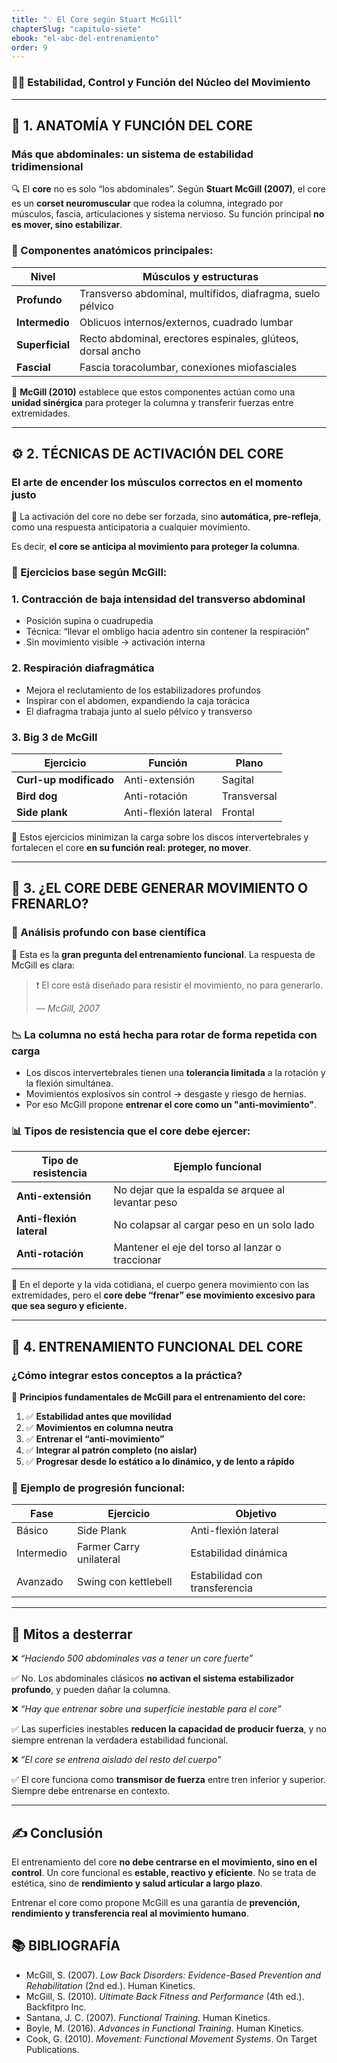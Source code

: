```yaml
---
title: "💡 El Core según Stuart McGill"
chapterSlug: "capitulo-siete"
ebook: "el-abc-del-entrenamiento"
order: 9
---
```


### 🧠💪 Estabilidad, Control y Función del Núcleo del Movimiento

---

## 🧬 1. ANATOMÍA Y FUNCIÓN DEL CORE

### Más que abdominales: un sistema de estabilidad tridimensional

🔍 El **core** no es solo “los abdominales”. Según **Stuart McGill (2007)**, el core es un **corset neuromuscular** que rodea la columna, integrado por músculos, fascia, articulaciones y sistema nervioso. Su función principal **no es mover, sino estabilizar**.

### 🧠 Componentes anatómicos principales:

| Nivel | Músculos y estructuras |
| --- | --- |
| **Profundo** | Transverso abdominal, multífidos, diafragma, suelo pélvico |
| **Intermedio** | Oblicuos internos/externos, cuadrado lumbar |
| **Superficial** | Recto abdominal, erectores espinales, glúteos, dorsal ancho |
| **Fascial** | Fascia toracolumbar, conexiones miofasciales |

📌 **McGill (2010)** establece que estos componentes actúan como una **unidad sinérgica** para proteger la columna y transferir fuerzas entre extremidades.

---

## ⚙️ 2. TÉCNICAS DE ACTIVACIÓN DEL CORE

### El arte de encender los músculos correctos en el momento justo

🧠 La activación del core no debe ser forzada, sino **automática, pre-refleja**, como una respuesta anticipatoria a cualquier movimiento.

Es decir, **el core se anticipa al movimiento para proteger la columna**.

### 🧘 Ejercicios base según McGill:

### 1. **Contracción de baja intensidad del transverso abdominal**

- Posición supina o cuadrupedia
- Técnica: “llevar el ombligo hacia adentro sin contener la respiración”
- Sin movimiento visible → activación interna

### 2. **Respiración diafragmática**

- Mejora el reclutamiento de los estabilizadores profundos
- Inspirar con el abdomen, expandiendo la caja torácica
- El diafragma trabaja junto al suelo pélvico y transverso

### 3. **Big 3 de McGill**

| Ejercicio | Función | Plano |
| --- | --- | --- |
| **Curl-up modificado** | Anti-extensión | Sagital |
| **Bird dog** | Anti-rotación | Transversal |
| **Side plank** | Anti-flexión lateral | Frontal |

🔑 Estos ejercicios minimizan la carga sobre los discos intervertebrales y fortalecen el core **en su función real: proteger, no mover**.

---

## 🧱 3. ¿EL CORE DEBE GENERAR MOVIMIENTO O FRENARLO?

### 📌 Análisis profundo con base científica

🧠 Esta es la **gran pregunta del entrenamiento funcional**. La respuesta de McGill es clara:

> ❗ El core está diseñado para resistir el movimiento, no para generarlo.
> 
> 
> — *McGill, 2007*
> 

### 📉 La columna **no está hecha para rotar de forma repetida con carga**

- Los discos intervertebrales tienen una **tolerancia limitada** a la rotación y la flexión simultánea.
- Movimientos explosivos sin control → desgaste y riesgo de hernias.
- Por eso McGill propone **entrenar el core como un "anti-movimiento"**.

### 📊 Tipos de resistencia que el core debe ejercer:

| Tipo de resistencia | Ejemplo funcional |
| --- | --- |
| **Anti-extensión** | No dejar que la espalda se arquee al levantar peso |
| **Anti-flexión lateral** | No colapsar al cargar peso en un solo lado |
| **Anti-rotación** | Mantener el eje del torso al lanzar o traccionar |

🔁 En el deporte y la vida cotidiana, el cuerpo genera movimiento con las extremidades, pero el **core debe “frenar” ese movimiento excesivo para que sea seguro y eficiente.**

---

## 🚀 4. ENTRENAMIENTO FUNCIONAL DEL CORE

### ¿Cómo integrar estos conceptos a la práctica?

🧰 **Principios fundamentales de McGill para el entrenamiento del core:**

1. ✅ **Estabilidad antes que movilidad**
2. ✅ **Movimientos en columna neutra**
3. ✅ **Entrenar el “anti-movimiento”**
4. ✅ **Integrar al patrón completo (no aislar)**
5. ✅ **Progresar desde lo estático a lo dinámico, y de lento a rápido**

### 🧠 Ejemplo de progresión funcional:

| Fase | Ejercicio | Objetivo |
| --- | --- | --- |
| Básico | Side Plank | Anti-flexión lateral |
| Intermedio | Farmer Carry unilateral | Estabilidad dinámica |
| Avanzado | Swing con kettlebell | Estabilidad con transferencia |

---

## 🚨 Mitos a desterrar

❌ *“Haciendo 500 abdominales vas a tener un core fuerte”*

✅ No. Los abdominales clásicos **no activan el sistema estabilizador profundo**, y pueden dañar la columna.

❌ *“Hay que entrenar sobre una superficie inestable para el core”*

✅ Las superficies inestables **reducen la capacidad de producir fuerza**, y no siempre entrenan la verdadera estabilidad funcional.

❌ *“El core se entrena aislado del resto del cuerpo”*

✅ El core funciona como **transmisor de fuerza** entre tren inferior y superior. Siempre debe entrenarse en contexto.

---

## ✍️ Conclusión

El entrenamiento del core **no debe centrarse en el movimiento, sino en el control**. Un core funcional es **estable, reactivo y eficiente**. No se trata de estética, sino de **rendimiento y salud articular a largo plazo**.

Entrenar el core como propone McGill es una garantía de **prevención, rendimiento y transferencia real al movimiento humano**.

## 📚 BIBLIOGRAFÍA

- McGill, S. (2007). *Low Back Disorders: Evidence-Based Prevention and Rehabilitation* (2nd ed.). Human Kinetics.
- McGill, S. (2010). *Ultimate Back Fitness and Performance* (4th ed.). Backfitpro Inc.
- Santana, J. C. (2007). *Functional Training*. Human Kinetics.
- Boyle, M. (2016). *Advances in Functional Training*. Human Kinetics.
- Cook, G. (2010). *Movement: Functional Movement Systems*. On Target Publications.